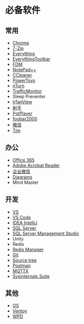 # 必备软件
## 常用
- [Chrome](https://www.google.cn/chrome/)
- [7-Zip](https://www.7-zip.org/download.html )
- [Everything](https://www.voidtools.com/zh-cn/downloads/)
- [EverythingToolbar](https://github.com/stnkl/EverythingToolbar)
- [FDM](https://www.freedownloadmanager.org/zh/)
- [NotePad++](https://notepad-plus-plus.org/downloads/)
- [CCleaner](https://www.ccleaner.com/ccleaner/download)
- [PowerToys](https://github.com/microsoft/PowerToys/)
- [nTurn](https://www.ntrun.com/)
- [TrafficMonitor](https://github.com/zhongyang219/TrafficMonitor)
- Sleep Preventer
- [IrfanView](https://www.irfanview.com/64bit.htm)
- [射手](http://www.splayer.org)
- [PotPlayer](https://potplayer.daum.net/)
- [foobar2000](https://www.foobar2000.org/download)
- [微信](https://pc.weixin.qq.com/)
- [Tim](https://office.qq.com/download.html)
## 办公
- [Office 365](https://www.microsoft.com/zh-cn/microsoft-365)
- [Adobe Acrobat Reader](https://get.adobe.com/cn/reader/)
- [企业微信](https://work.weixin.qq.com/#indexDownload)
- [Diagrams](https://www.diagrams.net/)
- Mind Master
## 开发
- [VS](https://visualstudio.microsoft.com/zh-hans/vs/)
- [VS Code](https://code.visualstudio.com/Download)
- [IDEA IntelliJ](https://www.jetbrains.com/idea/download/)
- [SQL Server](https://www.microsoft.com/zh-cn/sql-server/sql-server-downloads)
- [SQL Server Management Studio](https://aka.ms/ssmsfullsetup)
- Unity
- Redis
- [Redis Manager](https://github.com/qishibo/AnotherRedisDesktopManager/releases)
- [Git](https://git-scm.com/downloads)
- [Source tree](https://www.sourcetreeapp.com/)
- [Postman](https://www.postman.com/downloads/)
- [MQTTX](https://github.com/emqx/MQTTX)
- [Sysinternals Suite](https://docs.microsoft.com/zh-cn/sysinternals/downloads/sysinternals-suite)
## 其他
- [OS](https://next.itellyou.cn/Original/Index)
- [Ventoy](https://www.ventoy.net/cn/index.html)
- [WPD](https://wpd.app/)
